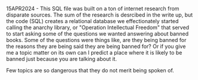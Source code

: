 15APR2024 - This SQL file was built on a ton of internet research from disparate sources. The sum of the research is desrcibed in the write up, but the code (SQL) creates a relational database we effectionately started calling the anarchy library,
or "Operation Intellectual Freedom" that served to start asking some of the questions we wanted answering about banned books. 
Some of the questions were things like, are they being banned for the reasons they are being said they are being banned for? 
Or if you give me a topic matter on its own can I predict a place where it is likely to be banned just because you are talking about it. 

Few topics are so dangerous that they do not merit being spoken of. 

